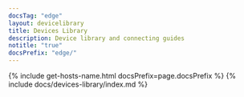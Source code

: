 ```yaml
---
docsTag: "edge"
layout: devicelibrary
title: Devices Library
description: Device library and connecting guides
notitle: "true"
docsPrefix: "edge/"
---
```


{% include get-hosts-name.html docsPrefix=page.docsPrefix %}
{% include docs/devices-library/index.md %}